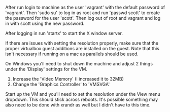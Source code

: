 After run login to machine as the user 'vagrant' with the default password of 'vagrant'. Then 'sudo su' to log in as root and run 'passwd scott' to create the password for the user 'scott'. Then log out of root and vagrant and log in with scott using the new password.

After logging in run 'startx' to start the X window server.

If there are issues with setting the resolution properly, make sure that the proper virtualbox guest additions are installed on the guest. Note that this isn't necessary if running on a mac as parallels should be used.

On Windows you'll need to shut down the machine and adjust 2 things under the 'Display' settings for the VM.
1. Increase the 'Video Memory' (I increased it to 32MB)
2. Change the 'Graphics Controller' to 'VMSVGA'

Start up the VM and you'll need to set the resolution under the View menu dropdown. This should stick across reboots. It's possible something may also need to be done with xrandr as well but I didn't have to this time.
